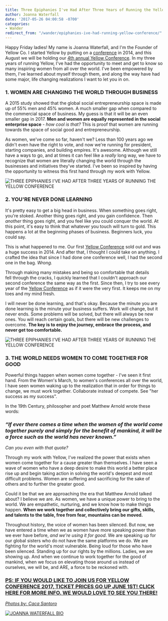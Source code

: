 ```yaml
---
title: Three Epiphanies I've Had After Three Years of Running the Yellow Conference
author: Joanna Waterfall
date: '2017-05-26 04:00:58 -0700'
categories:
- Wander
redirect_from: "/wander/epiphanies-ive-had-running-yellow-conference/"
---
```


Happy Friday ladies! My name is Joanna Waterfall, and I'm the Founder of Yellow Co. I started Yellow by putting on a [conference](http://yellowco.co/conference/) in 2014, and this August we will be holding our [4th annual Yellow Conference](http://yellowco.co/conference/). In my three years of running Yellow, I've had the opportunity to meet and get to know so many inspiring women from all over the world. I've been empowered by them, I've learned about myself through them, and along the way have had some major, life changing realizations I want to let you in on.

### 1\. WOMEN ARE CHANGING THE WORLD THROUGH BUSINESS

<div>

A 2015 study showed that the global social entrepreneurship space is made up of 55% men and 45% women. A much smaller gap when compared to the commercial space of business. My guess is that it will be an even smaller gap in 2017. **Men and women are equally represented in the social enterprise space** - _how cool is that?_ This is proof that women are running towards the space of social good and entrepreneurship.

As women, we've come so far, haven't we? Less than 100 years ago we didn't even have the right to vote, and now we're running for president, starting companies, and building empires. It's awesome. Although we still have a ways to go, and at times it can feel like a _really_ long way, we have to recognize that women are literally changing the world through the businesses and initiatives they've started. I've been so inspired by having the opportunity to witness this first hand through my work with Yellow.

</div>

<div>

![THREE EPIPHANIES I'VE HAD AFTER THREE YEARS OF RUNNING THE YELLOW CONFERENCE](https://yellow-blog-images.imgix.net/2017/05/Screenshot-2017-05-22-13.45.27.png "THREE EPIPHANIES I'VE HAD AFTER THREE YEARS OF RUNNING THE YELLOW CONFERENCE")

### 2\. YOU'RE NEVER DONE LEARNING

It's pretty easy to get a big head in business. When something goes right, you're stoked. Another thing goes right, and you gain confidence. Then _another_ thing goes right, and you feel like you could conquer the world. At this point, it's easy to think that whatever you touch will turn to gold. This happens a lot at the beginning phases of business. Beginners luck, you could say.

<div>

This is what happened to me. Our first [Yellow Conference](http://yellowco.co/conference/) sold out and was a huge success in 2014\. And after that, I thought I could take on anything. I crafted the idea that since I had done one conference well, I had the second one in the bag. _Wrong._

Through making many mistakes and being so comfortable that details fell through the cracks, I quickly learned that I couldn't approach our second conference the same way as the first. Since then, I try to see every year of the [Yellow Conference](http://yellowco.co/conference/) as if it were the very first. It keeps me on my toes and my mind fresh.

</div>

<div>

I will never be done learning, and that's okay. Because the minute you are done learning is the minute your business suffers. Work will change, but it never ends. Some problems will be solved, but there will always be new ones. You will reach certain goals, but there will be new challenges to overcome. **The key is to enjoy the journey, embrace the process, and never get too comfortable.**

![THREE EPIPHANIES I'VE HAD AFTER THREE YEARS OF RUNNING THE YELLOW CONFERENCE](https://yellow-blog-images.imgix.net/2017/05/Yellow_2015_Day_2-180.jpg "THREE EPIPHANIES I'VE HAD AFTER THREE YEARS OF RUNNING THE YELLOW CONFERENCE")

### 3\. THE WORLD NEEDS WOMEN TO COME TOGETHER FOR GOOD

<div>

Powerful things happen when women come together - I've seen it first hand. From the Women's March, to women's conferences all over the world, I have seen women waking up to the realization that in order for things to change, we must work together. Collaborate instead of compete. See "her success as my success".

In the 19th Century, philosopher and poet Matthew Arnold wrote these words:

### _“If ever there comes a time when the women of the world come together purely and simply for the benefit of mankind, it will be a force such as the world has never known.”_

_Can you even with that quote?_

Through my work with Yellow, I've realized the power that exists when women come together for a cause greater than themselves. I have seen a wave of women who have a deep desire to make this world a better place rise up and begin taking action in solving the world's deepest and most difficult problems. Women are suffering and sacrificing for the sake of others and to further the greater good.

Could it be that we are approaching the era that Matthew Arnold talked about? I believe we are. As women, we have a unique power to bring to the world. We are empathetic, nurturing, and we know how to make things happen. **When we work together and collectively bring our gifts, skills, and talents to the table, free from fear, mountains can be moved.**

Throughout history, the voice of women has been silenced. But now, we have entered a time when we as women have more speaking power than we ever have before, _and we're using it for good_. We are speaking up for our global sisters who do not have the same platforms we do. We are fighting for the world's most vulnerable. Being loud for those who have been silenced. Standing up for our rights by the millions. Ladies, we are showing up. And when we continue to work together for the good of mankind, when we focus on elevating those around us instead of ourselves, we will be, and ARE, a force to be reckoned with.

### [PS: IF YOU WOULD LIKE TO JOIN US FOR YELLOW CONFERENCE 2017, TICKET PRICES GO UP JUNE 1ST! CLICK HERE FOR MORE INFO. WE WOULD LOVE TO SEE YOU THERE!](http://yellowco.co/conference/)

_[Photos by: Caca Santoro](http://cacasantoro.com/)_

[![JOANNA WATERFALL BIO](https://yellow-blog-images.imgix.net/2017/05/JOANNA-WATERFALL-BIO.jpg)](https://www.instagram.com/joannawaterfall/)

</div>

</div>

</div>

